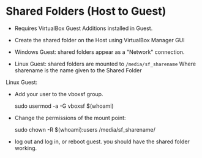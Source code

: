 # Shared Folders (Host to Guest)

- Requires VirtualBox Guest Additions installed in Guest.
- Create the shared folder on the Host using VirtualBox Manager GUI


- Windows Guest: shared folders appear as a "Network" connection.
- Linux Guest: shared folders are mounted to `/media/sf_sharename` Where
  sharename is the name given to the Shared Folder

Linux Guest:

- Add your user to the vboxsf group.


    sudo usermod -a -G vboxsf $(whoami)

- Change the permissions of the mount point:


    sudo chown -R $(whoami):users /media/sf_sharename/

- log out and log in, or reboot guest. you should have the shared folder
  working.
